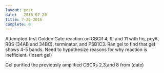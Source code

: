 ```yaml
---
layout: post
date:   2016-07-20
title: 7-20-2016
complete: 0
---
```

Attempted first Golden Gate reaction on CBCR 4, 9, and 11 with ho, pcyA, RBS (34AB and 34BC), terminator, and PSB1C3. 
Ran gel to find that gel shows 4-5 bands. Need to hypothesize reasons for why reaction is inefficient. 
(Insert gel)

Gel purified the previously amplified CBCRs 2,3,and 8 from (date)